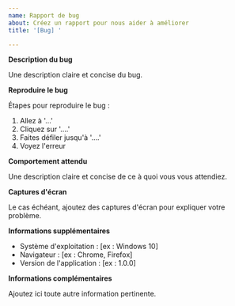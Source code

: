 ```yaml
---
name: Rapport de bug
about: Créez un rapport pour nous aider à améliorer
title: '[Bug] '

---
```


**Description du bug**

Une description claire et concise du bug.

**Reproduire le bug**

Étapes pour reproduire le bug :
1. Allez à '...'
2. Cliquez sur '....'
3. Faites défiler jusqu'à '....'
4. Voyez l'erreur

**Comportement attendu**

Une description claire et concise de ce à quoi vous vous attendiez.

**Captures d'écran**

Le cas échéant, ajoutez des captures d'écran pour expliquer votre problème.

**Informations supplémentaires**

- Système d'exploitation : [ex : Windows 10]
- Navigateur : [ex : Chrome, Firefox]
- Version de l'application : [ex : 1.0.0]

**Informations complémentaires**

Ajoutez ici toute autre information pertinente.

